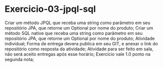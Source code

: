 # Exercicio-03-jpql-sql

Criar um método JPQL   que receba uma string como parâmetro em seu repositório JPA, que retorne um Optional<Produto> por nome do produto;
Criar um método  SQL native que receba uma string como parâmetro  em seu repositório JPA, que retorne um Optional<Produto> por nome do produto;
Atividade individual;
Forma de entrega devera publica em seu GIT, e anexar o link do repositório como resposta da atividade;
Atividade para ser feito em sala, não será aceito entregas após esse horário;
Exercício vale 1.0 ponto na segunda nota;
